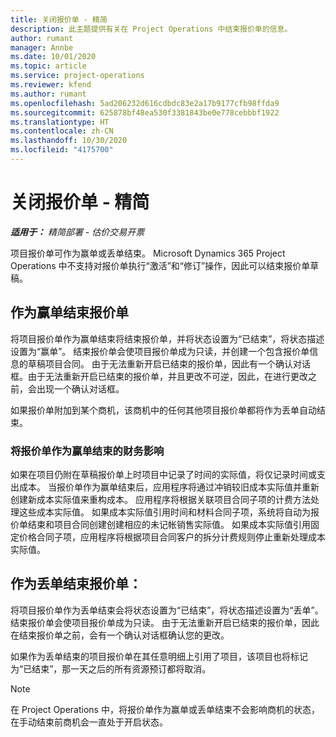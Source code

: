 ```yaml
---
title: 关闭报价单 - 精简
description: 此主题提供有关在 Project Operations 中结束报价单的信息。
author: rumant
manager: Annbe
ms.date: 10/01/2020
ms.topic: article
ms.service: project-operations
ms.reviewer: kfend
ms.author: rumant
ms.openlocfilehash: 5ad206232d616cdbdc83e2a17b9177cfb98ffda9
ms.sourcegitcommit: 625878bf48ea530f3381843be0e778cebbbf1922
ms.translationtype: HT
ms.contentlocale: zh-CN
ms.lasthandoff: 10/30/2020
ms.locfileid: "4175700"
---
```

# <a name="close-a-quote---lite"></a>关闭报价单 - 精简

_**适用于：** 精简部署 - 估价交易开票_

项目报价单可作为赢单或丢单结束。 Microsoft Dynamics 365 Project Operations 中不支持对报价单执行“激活”和“修订”操作，因此可以结束报价单草稿。

## <a name="close-a-quote-as-won"></a>作为赢单结束报价单

将项目报价单作为赢单结束将结束报价单，并将状态设置为“已结束”，将状态描述设置为“赢单”。 结束报价单会使项目报价单成为只读，并创建一个包含报价单信息的草稿项目合同。 由于无法重新开启已结束的报价单，因此有一个确认对话框。由于无法重新开启已结束的报价单，并且更改不可逆，因此，在进行更改之前，会出现一个确认对话框。

如果报价单附加到某个商机，该商机中的任何其他项目报价单都将作为丢单自动结束。

### <a name="financial-impact-of-closing-a-quote-as-won"></a>将报价单作为赢单结束的财务影响

如果在项目仍附在草稿报价单上时项目中记录了时间的实际值，将仅记录时间或支出成本。 当报价单作为赢单结束后，应用程序将通过冲销较旧成本实际值并重新创建新成本实际值来重构成本。 应用程序将根据关联项目合同子项的计费方法处理这些成本实际值。 如果成本实际值引用时间和材料合同子项，系统将自动为报价单结束和项目合同创建创建相应的未记帐销售实际值。 如果成本实际值引用固定价格合同子项，应用程序将根据项目合同客户的拆分计费规则停止重新处理成本实际值。

## <a name="closing-a-quote-as-lost"></a>作为丢单结束报价单：

将项目报价单作为丢单结束会将状态设置为“已结束”，将状态描述设置为“丢单”。 结束报价单会使项目报价单成为只读。 由于无法重新开启已结束的报价单，因此在结束报价单之前，会有一个确认对话框确认您的更改。

如果作为丢单结束的项目报价单在其任意明细上引用了项目，该项目也将标记为“已结束”，那一天之后的所有资源预订都将取消。

> [!NOTE]
> 在 Project Operations 中，将报价单作为赢单或丢单结束不会影响商机的状态，在手动结束前商机会一直处于开启状态。
